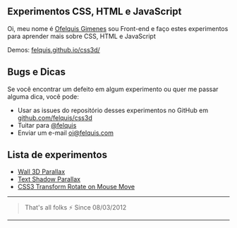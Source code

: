 ## Experimentos CSS, HTML e JavaScript

Oi, meu nome é [Ofelquis Gimenes](http://felquis.com) sou Front-end e faço estes experimentos para aprender mais sobre CSS, HTML e JavaScript

Demos: [felquis.github.io/css3d/](http://felquis.github.io/css3d/)

## Bugs e Dicas
Se você encontrar um defeito em algum experimento ou quer me passar alguma dica, você pode:

* Usar as issues do repositório desses experimentos no GitHub em [github.com/felquis/css3d](http://github.com/felquis/css3d)
* Tuitar para [@felquis](http://twitter.com/felquis)
* Enviar um e-mail [oi@felquis.com](mailto:oi@felquis.com)

## Lista de experimentos
* [Wall 3D Parallax](http://felquis.github.io/css3d/wall3dparallax/index.html)
* [Text Shadow Parallax](http://felquis.github.io/css3d/text-shadow-parallax/index.html)
* [CSS3 Transform Rotate on Mouse Move](http://felquis.github.io/css3d/rotateOnMouseMove/index.html)

 ---
 > That's all folks :zap:
 > Since 08/03/2012

 ---
